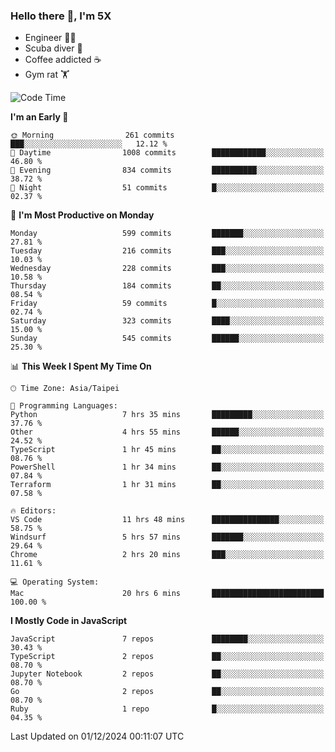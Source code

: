 ### Hello there 👋, I'm 5X

* Engineer 👨‍💻
* Scuba diver 🤿
* Coffee addicted ☕️
* Gym rat 🏋️

<!--START_SECTION:waka-->
![Code Time](http://img.shields.io/badge/Code%20Time-1%2C328%20hrs%2015%20mins-blue)

**I'm an Early 🐤** 

```text
🌞 Morning                261 commits         ███░░░░░░░░░░░░░░░░░░░░░░   12.12 % 
🌆 Daytime                1008 commits        ████████████░░░░░░░░░░░░░   46.80 % 
🌃 Evening                834 commits         ██████████░░░░░░░░░░░░░░░   38.72 % 
🌙 Night                  51 commits          █░░░░░░░░░░░░░░░░░░░░░░░░   02.37 % 
```
📅 **I'm Most Productive on Monday** 

```text
Monday                   599 commits         ███████░░░░░░░░░░░░░░░░░░   27.81 % 
Tuesday                  216 commits         ███░░░░░░░░░░░░░░░░░░░░░░   10.03 % 
Wednesday                228 commits         ███░░░░░░░░░░░░░░░░░░░░░░   10.58 % 
Thursday                 184 commits         ██░░░░░░░░░░░░░░░░░░░░░░░   08.54 % 
Friday                   59 commits          █░░░░░░░░░░░░░░░░░░░░░░░░   02.74 % 
Saturday                 323 commits         ████░░░░░░░░░░░░░░░░░░░░░   15.00 % 
Sunday                   545 commits         ██████░░░░░░░░░░░░░░░░░░░   25.30 % 
```


📊 **This Week I Spent My Time On** 

```text
🕑︎ Time Zone: Asia/Taipei

💬 Programming Languages: 
Python                   7 hrs 35 mins       █████████░░░░░░░░░░░░░░░░   37.76 % 
Other                    4 hrs 55 mins       ██████░░░░░░░░░░░░░░░░░░░   24.52 % 
TypeScript               1 hr 45 mins        ██░░░░░░░░░░░░░░░░░░░░░░░   08.76 % 
PowerShell               1 hr 34 mins        ██░░░░░░░░░░░░░░░░░░░░░░░   07.84 % 
Terraform                1 hr 31 mins        ██░░░░░░░░░░░░░░░░░░░░░░░   07.58 % 

🔥 Editors: 
VS Code                  11 hrs 48 mins      ███████████████░░░░░░░░░░   58.75 % 
Windsurf                 5 hrs 57 mins       ███████░░░░░░░░░░░░░░░░░░   29.64 % 
Chrome                   2 hrs 20 mins       ███░░░░░░░░░░░░░░░░░░░░░░   11.61 % 

💻 Operating System: 
Mac                      20 hrs 6 mins       █████████████████████████   100.00 % 
```

**I Mostly Code in JavaScript** 

```text
JavaScript               7 repos             ████████░░░░░░░░░░░░░░░░░   30.43 % 
TypeScript               2 repos             ██░░░░░░░░░░░░░░░░░░░░░░░   08.70 % 
Jupyter Notebook         2 repos             ██░░░░░░░░░░░░░░░░░░░░░░░   08.70 % 
Go                       2 repos             ██░░░░░░░░░░░░░░░░░░░░░░░   08.70 % 
Ruby                     1 repo              █░░░░░░░░░░░░░░░░░░░░░░░░   04.35 % 
```




 Last Updated on 01/12/2024 00:11:07 UTC
<!--END_SECTION:waka-->
